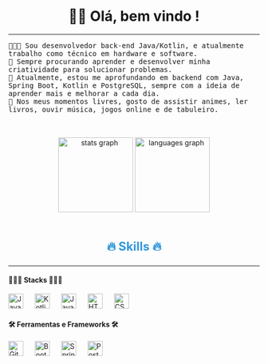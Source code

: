 <!-- Título -->
<div style="text-align: center;">
  <h1 align="center">👋🏿 Olá, bem vindo !</h1>
  <hr>
</div>

<!-- Apresentação -->
<p align="left">
  <samp>
    👨🏿‍💻 Sou desenvolvedor back-end Java/Kotlin, e atualmente trabalho como técnico em hardware e software.<br>
    🎨 Sempre procurando aprender e desenvolver minha criatividade para solucionar problemas.<br>
    🚀 Atualmente, estou me aprofundando em backend com Java, Spring Boot, Kotlin e PostgreSQL, sempre com a ideia de aprender mais e melhorar a cada dia.<br>
    🌱 Nos meus momentos livres, gosto de assistir animes, ler livros, ouvir música, jogos online e de tabuleiro.<br>
  </samp>
</p>
<br>
<br>

<!-- GitHub Stats -->
<div align="center">
  <img src="https://github-readme-stats.vercel.app/api?username=Lucas-Teles&hide_title=false&hide_rank=false&show_icons=true&include_all_commits=false&count_private=true&disable_animations=false&theme=merko&locale=en&hide_border=false&order=1" height="150" alt="stats graph" />
  <img src="https://github-readme-stats.vercel.app/api/top-langs?username=Lucas-Teles&locale=en&hide_title=false&layout=compact&card_width=320&langs_count=5&theme=merko&hide_border=false&order=2" height="150" alt="languages graph" />
</div>
<br>

<!-- Habilidades -->
<h3 align="center" style="font-size: 24px; color: #3498db;">🔥 Skills 🔥</h3>

<hr>

<!-- Linguagens -->
<h4 align="left">👨🏿‍💻 Stacks 👨🏿‍💻</h4>
<div align="left">
  <img src="https://cdn.jsdelivr.net/gh/devicons/devicon/icons/java/java-original.svg" height="30" alt="Java logo" />
  <img width="15" />
  <img src="https://cdn.jsdelivr.net/gh/devicons/devicon/icons/kotlin/kotlin-original.svg" height="30" alt="Kotlin logo" />
  <img width="15" />
  <img src="https://cdn.jsdelivr.net/gh/devicons/devicon/icons/javascript/javascript-original.svg" height="30" alt="JavaScript logo"  />
  <img width="15" />
  <img src="https://cdn.jsdelivr.net/gh/devicons/devicon/icons/html5/html5-original.svg" height="30" alt="HTML5 logo"  />
  <img width="15" />
  <img src="https://cdn.jsdelivr.net/gh/devicons/devicon/icons/css3/css3-original.svg" height="30" alt="CSS3 logo"  />
</div>

<!-- Ferramentas e Frameworks -->
<h4 align="left">🛠 Ferramentas e Frameworks 🛠</h4>
<div align="left">
  <img src="https://cdn.jsdelivr.net/gh/devicons/devicon/icons/git/git-original.svg" height="30" alt="Git logo"  />
  <img width="15" />
  <img src="https://cdn.jsdelivr.net/gh/devicons/devicon/icons/bootstrap/bootstrap-original.svg" height="30" alt="Bootstrap logo"  />
  <img width="15" />
  <img src="https://cdn.jsdelivr.net/gh/devicons/devicon/icons/spring/spring-original.svg" height="30" alt="Spring logo"  />
  <img width="15" />
  <img src="https://cdn.jsdelivr.net/gh/devicons/devicon/icons/postgresql/postgresql-original.svg" height="30" alt="PostgreSQL logo"  />
</div>
